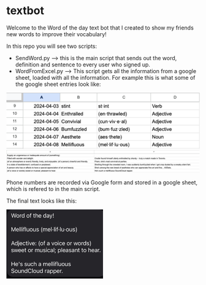 # textbot

Welcome to the Word of the day text bot that I created to show my friends new words to improve their vocabulary!

In this repo you will see two scripts:
- SendWord.py --> this is the main script that sends out the word, definition and sentence to every user who signed up.
- WordFromExcel.py --> This script gets all the information from a google sheet, loaded with all the information.
    For example this is what some of the google sheet entries look like: 

![alt text](ExcelFirst.png)
![alt text](ExcelSecond.png)

Phone numbers are recorded via Google form and stored in a google sheet, which is refered to in the main script. 

The final text looks like this:

<img src= PhoneText.jpg width=50% height=50%>


